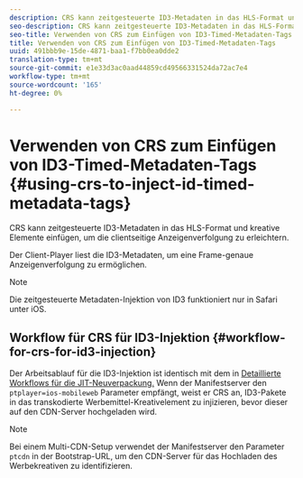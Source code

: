 ```yaml
---
description: CRS kann zeitgesteuerte ID3-Metadaten in das HLS-Format und kreative Elemente einfügen, um die clientseitige Anzeigenverfolgung zu erleichtern.
seo-description: CRS kann zeitgesteuerte ID3-Metadaten in das HLS-Format und kreative Elemente einfügen, um die clientseitige Anzeigenverfolgung zu erleichtern.
seo-title: Verwenden von CRS zum Einfügen von ID3-Timed-Metadaten-Tags
title: Verwenden von CRS zum Einfügen von ID3-Timed-Metadaten-Tags
uuid: 491bbb9e-15de-4871-baa1-f7bb0ea0dde2
translation-type: tm+mt
source-git-commit: e1e33d3ac0aad44859cd49566331524da72ac7e4
workflow-type: tm+mt
source-wordcount: '165'
ht-degree: 0%

---
```



# Verwenden von CRS zum Einfügen von ID3-Timed-Metadaten-Tags {#using-crs-to-inject-id-timed-metadata-tags}

CRS kann zeitgesteuerte ID3-Metadaten in das HLS-Format und kreative Elemente einfügen, um die clientseitige Anzeigenverfolgung zu erleichtern.

Der Client-Player liest die ID3-Metadaten, um eine Frame-genaue Anzeigenverfolgung zu ermöglichen.

>[!NOTE]
>
>Die zeitgesteuerte Metadaten-Injektion von ID3 funktioniert nur in Safari unter iOS.

## Workflow für CRS für ID3-Injektion {#workflow-for-crs-for-id3-injection}

Der Arbeitsablauf für die ID3-Injektion ist identisch mit dem in [Detaillierte Workflows für die JIT-Neuverpackung.](../~old-creative-repackaging-service/jit-repackage.md) Wenn der Manifestserver den  `ptplayer=ios-mobileweb` Parameter empfängt, weist er CRS an, ID3-Pakete in das transkodierte Werbemittel-Kreativelement zu injizieren, bevor dieser auf den CDN-Server hochgeladen wird.

>[!NOTE]
>
>Bei einem Multi-CDN-Setup verwendet der Manifestserver den Parameter `ptcdn` in der Bootstrap-URL, um den CDN-Server für das Hochladen des Werbekreativen zu identifizieren.
